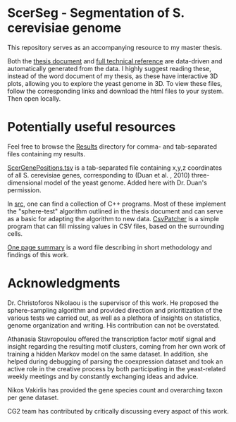 # ScerSeg - Segmentation of S. cerevisiae genome

This repository serves as an accompanying resource to my master thesis.

Both the [thesis document](https://github.com/mgeorgoulopoulos/ScerSeg/blob/main/r/Final.html) and [full technical reference](https://github.com/mgeorgoulopoulos/ScerSeg/blob/main/r/chapters/index.html) are data-driven and automatically generated from the data. I highly suggest reading these, instead of the word document of my thesis, as these have interactive 3D plots, allowing you to explore the yeast genome in 3D. To view these files, follow the corresponding links and download the html files to your system. Then open locally.


# Potentially useful resources

Feel free to browse the [Results](https://github.com/mgeorgoulopoulos/ScerSeg/tree/main/Results) directory for comma- and tab-separated files containing my results.

[ScerGenePositions.tsv](https://github.com/mgeorgoulopoulos/ScerSeg/blob/main/Results/ScerGenePositions.tsv) is a tab-separated file containing x,y,z coordinates of all S. cerevisiae genes, corresponding to (Duan et al. , 2010) three-dimensional model of the yeast genome. Added here with Dr. Duan's permission.


In [src](https://github.com/mgeorgoulopoulos/ScerSeg/tree/main/src), one can find a collection of C++ programs. Most of these implement the "sphere-test" algorithm outlined in the thesis document and can serve as a basic for adapting the algorithm to new data.  [CsvPatcher](https://github.com/mgeorgoulopoulos/ScerSeg/blob/main/src/CsvPatcher.cpp) is a simple program that can fill missing values in CSV files, based on the surrounding cells.

[One page summary](https://github.com/mgeorgoulopoulos/ScerSeg/blob/main/OnePageSummary.docx) is a word file describing in short methodology and findings of this work.

# Acknowledgments


Dr. Christoforos Nikolaou is the supervisor of this work. He proposed the sphere-sampling algorithm and provided direction and prioritization of the various tests we carried out, as well as a plethora of insights on statistics, genome organization and writing. His contribution can not be overstated.

Athanasia Stavropoulou offered the transcription factor motif signal and insight regarding the resulting motif clusters, coming from her own work of training a hidden Markov model on the same dataset. In addition, she helped during debugging of parsing the coexpression dataset and took an active role in the creative process by both participating in the yeast-related weekly meetings and by constantly exchanging ideas and advice.

Nikos Vakirlis has provided the gene species count and overarching taxon per gene dataset.

CG2 team has contributed by critically discussing every aspact of this work.
	